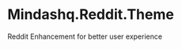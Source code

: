 Mindashq.Reddit.Theme
=====================

Reddit Enhancement for better user experience

<a href="http://imgur.com/9kTMa82"><img src="http://i.imgur.com/9kTMa82.jpg" title="Hosted by imgur.com" alt="" /></a>
